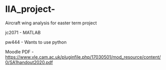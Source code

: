 # IIA_project-

Aircraft wing analysis for easter term project

jc2071 - MATLAB

pw444 - Wants to use python


Moodle PDF - https://www.vle.cam.ac.uk/pluginfile.php/17030501/mod_resource/content/0/SA1handout2020.pdf
